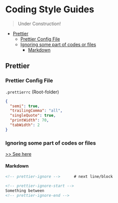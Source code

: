 # Coding Style Guides

> Under Construction!

<!-- @import "[TOC]" {cmd="toc" depthFrom=2 depthTo=6 orderedList=false} -->

<!-- code_chunk_output -->

- [Prettier](#prettier)
  - [Prettier Config File](#prettier-config-file)
  - [Ignoring some part of codes or files](#ignoring-some-part-of-codes-or-files)
    - [Markdown](#markdown)

<!-- /code_chunk_output -->

## Prettier

### Prettier Config File

`.prettierrc` (Root-folder)

```json
{
  "semi": true,
  "trailingComma": "all",
  "singleQuote": true,
  "printWidth": 70,
  "tabWidth": 2
}
```

### Ignoring some part of codes or files

[>> See here](https://prettier.io/docs/en/ignore.html)

#### Markdown

```md
<!-- prettier-ignore -->      # next line/block

<!-- prettier-ignore-start -->
Something between
<!-- prettier-ignore-end -->
```
